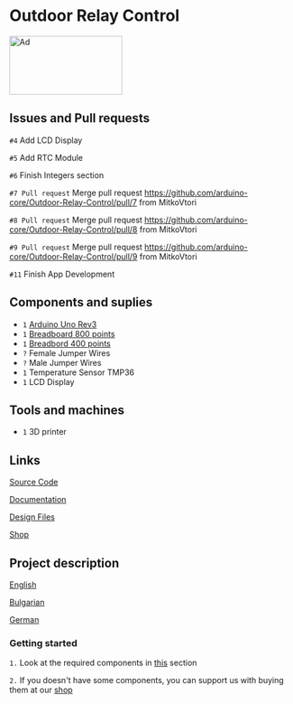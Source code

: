 # Outdoor Relay Control

<a href="https://www.tindie.com/products/arduino-core/outdoor-relay-control/"><img src="https://d2ss6ovg47m0r5.cloudfront.net/badges/tindie-larges.png" alt="Ad" width="200" height="104"></a>

## Issues and Pull requests

`#4` Add LCD Display

`#5` Add RTC Module

`#6` Finish Integers section

`#7 Pull request` Merge pull request https://github.com/arduino-core/Outdoor-Relay-Control/pull/7 from MitkoVtori

`#8 Pull request` Merge pull request https://github.com/arduino-core/Outdoor-Relay-Control/pull/8 from MitkoVtori

`#9 Pull request` Merge pull request https://github.com/arduino-core/Outdoor-Relay-Control/pull/9 from MitkoVtori

`#11` Finish App Development

## Components and suplies

* `1` [Arduino Uno Rev3](https://www.tindie.com/products/29132/)
* `1` [Breadboard 800 points](https://www.tindie.com/products/29133/)
* `1` [Breadbord 400 points](https://www.tindie.com/products/29134/)
* `?` Female Jumper Wires
* `?` Male Jumper Wires
* `1` Temperature Sensor TMP36
* `1` LCD Display

## Tools and machines

* `1` 3D printer

## Links

[Source Code](https://github.com/arduino-core/Outdoor-Relay-Control)

[Documentation](https://hackaday.io/project/189172-outdoor-relay-control)

[Design Files](https://wokwi.com/projects/353834225920033793)

[Shop](https://www.tindie.com/products/arduino-core/outdoor-relay-control/)

## Project description

[English](/proj/english.md)

[Bulgarian](/proj/bulgarian.md)

[German](/proj/german.md)

### Getting started

`1.` Look at the required components in [this](#components-and-suplies) section

`2.` If you doesn't have some components, you can support us with buying them at our [shop](https://www.tindie.com/products/arduino-core/)
